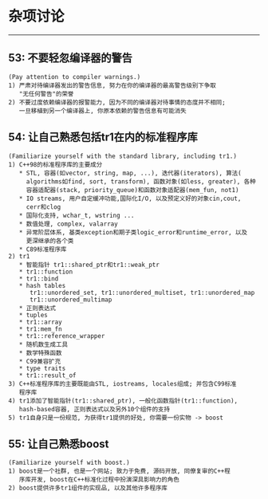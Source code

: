 # **杂项讨论** #
***




## **53: 不要轻忽编译器的警告** ##
    (Pay attention to compiler warnings.)
    1) 严肃对待编译器发出的警告信息, 努力在你的编译器的最高警告级别下争取
       "无任何警告"的荣誉
    2) 不要过度依赖编译器的报警能力, 因为不同的编译器对待事情的态度并不相同;
       一旦移植到另一个编译器上, 你原本依赖的警告信息有可能消失



## **54: 让自己熟悉包括tr1在内的标准程序库** ##
    (Familiarize yourself with the standard library, including tr1.)
    1) C++98的标准程序库的主要成分
       * STL, 容器(如vector, string, map, ...), 迭代器(iterators), 算法(
         algorithms如find, sort, transform), 函数对象(如less, greater), 各种
         容器适配器(stack, priority_queue)和函数对象适配器(mem_fun, not1)
       * IO streams, 用户自定缓冲功能,国际化I/O, 以及预定义好的对象cin,cout,
         cerr和clog
       * 国际化支持, wchar_t, wstring ...
       * 数值处理, complex, valarray
       * 异常阶层体系, 基类exception和期子类logic_error和runtime_error, 以及
         更深继承的各个类
       * C89标准程序库
    2) tr1
       * 智能指针 tr1::shared_ptr和tr1::weak_ptr
       * tr1::function 
       * tr1::bind
       * hash tables
          tr1::unordered_set, tr1::unordered_multiset, tr1::unordered_map
          tr1::unordered_multimap
       * 正则表达式
       * tuples
       * tr1::array
       * tr1:mem_fn
       * tr1::reference_wrapper
       * 随机数生成工具
       * 数学特殊函数
       * C99兼容扩充
       * type traits
       * tr1::result_of
    3) C++标准程序库的主要既能由STL, iostreams, locales组成; 并包含C99标准
       程序库
    4) tr1添加了智能指针(tr1::shared_ptr), 一般化函数指针(tr1::function),
       hash-based容器, 正则表达式以及另外10个组件的支持
    5) tr1自身只是一份规范, 为获得tr1提供的好处, 你需要一份实物 -> boost



## **55: 让自己熟悉boost** ##
    (Familiarize yourself with boost.)
    1) boost是一个社群, 也是一个网站; 致力于免费, 源码开放, 同僚复审的C++程
       序库开发, boost在C++标准化过程中扮演深具影响力的角色
    2) boost提供许多tr1组件的实现品, 以及其他许多程序库
